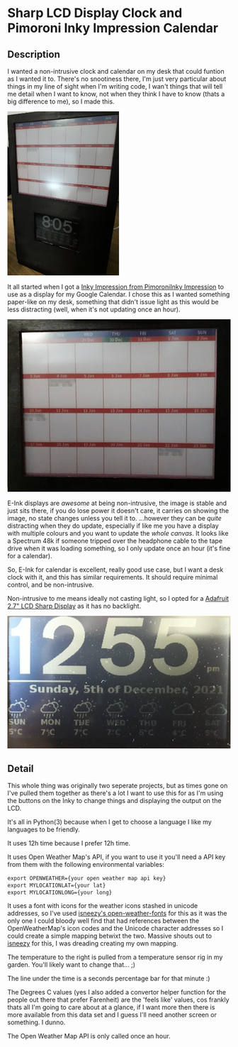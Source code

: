 # Sharp LCD Display Clock and Pimoroni Inky Impression Calendar 


## Description

I wanted a non-intrusive clock and calendar on my desk that could funtion as I wanted it to.
There's no snootiness there, I'm just very particular about things in my line of sight when I'm writing code, I wan't things that will tell me detail when I want to know, not when they think I have to know (thats a big difference to me), so I made this.

<img src="Full_display.png" width="50%" />


It all started when I got a [Inky Impression from PimoroniInky Impression](https://shop.pimoroni.com/products/inky-impression-5-7) to use as a display for my Google Calendar.
I chose this as I wanted something paper-like on my desk, something that didn't issue light as this would be less distracting (well, when it's not updating once an hour).

![Calendar Display](Calendar_screen.png)

E-Ink displays are _awesome_ at being non-intrusive, the image is stable and just sits there, if you do lose power it doesn't care, it carries on showing the image, no state changes unless you tell it to.
...however they can be _quite_ distracting when they do update, especially if like me you have a display with multiple colours and you want to update the *whole canvas*. It looks like a Spectrum 48k if someone tripped over the headphone cable to the tape drive when it was loading something, so I only update once an hour (it's fine for a calendar).

So, E-Ink for calendar is excellent, really good use case, but I want a desk clock with it, and this has similar requirements. It should require minimal control, and be non-intrusive.

Non-intrusive to me means ideally not casting light, so I opted for a [Adafruit 2.7" LCD Sharp Display](https://shop.pimoroni.com/products/adafruit-sharp-memory-display-breakout-2-7-400x240-monochrome) as it has no backlight. 

![Screen Display](Sharp_screen.png)

## Detail

This whole thing was originally two seperate projects, but as times gone on I've pulled them together as there's a lot I want to use this for as I'm using the buttons on the Inky to change things and displaying the output on the LCD.

It's all in Python(3) because when I get to choose a language I like my languages to be friendly.

It uses 12h time because I prefer 12h time.

It uses Open Weather Map's API, if you want to use it you'll need a API key from them with the following environmental variables:

```
export OPENWEATHER={your open weather map api key}
export MYLOCATIONLAT={your lat}
export MYLOCATIONLONG={your long}
```

It uses a font with icons for the weather icons stashed in unicode addresses, so I've used [isneezy's open-weather-fonts](https://github.com/isneezy/open-weather-icons) for this as it was the only one I could bloody well find that had references between the OpenWeatherMap's icon codes and the Unicode character addresses so I could create a simple mapping betwixt the two. 
Massive shouts out to [isneezy](https://github.com/isneezy/) for this, I was dreading creating my own mapping.

The temperature to the right is pulled from a temperature sensor rig in my garden. You'll likely want to change that... ;)  

The line under the time is a seconds percentage bar for that minute :)

The Degrees C values (yes I also added a convertor helper function for the people out there that prefer Farenheit) are the 'feels like' values, cos frankly thats all I'm going to care about at a glance, if I want more then there is more available from this data set and I guess I'll need another screen or something. I dunno.

The Open Weather Map API is only called once an hour.